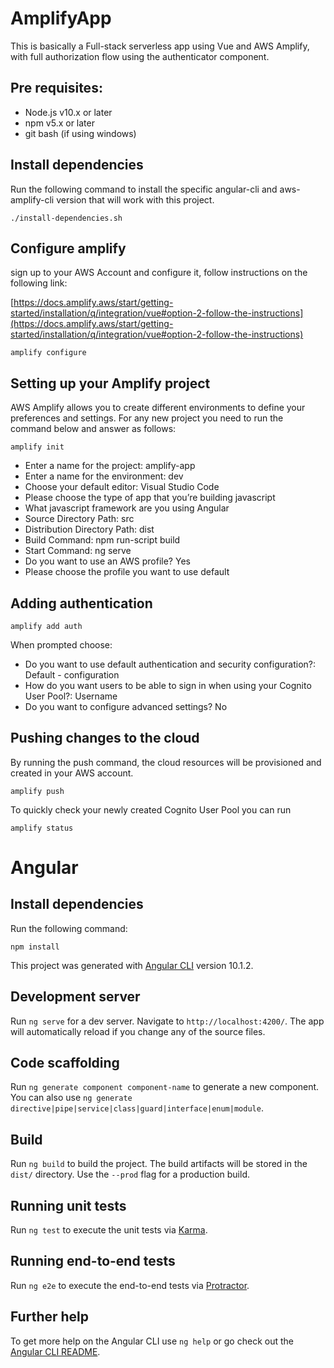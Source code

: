 # AmplifyApp

This is basically a Full-stack serverless app using Vue and AWS Amplify, with full authorization flow using the authenticator component.


## Pre requisites:

- Node.js v10.x or later
- npm v5.x or later
- git bash (if using windows) 

## Install dependencies

Run the following command to install the specific angular-cli and aws-amplify-cli version that will work with this project.

```
./install-dependencies.sh
```

## Configure amplify

sign up to your AWS Account and configure it, follow instructions on the following link:

[https://docs.amplify.aws/start/getting-started/installation/q/integration/vue#option-2-follow-the-instructions](https://docs.amplify.aws/start/getting-started/installation/q/integration/vue#option-2-follow-the-instructions)

```
amplify configure
```

## Setting up your Amplify project

AWS Amplify allows you to create different environments to define your preferences and settings. For any new project you need to run the command below and answer as follows:

```
amplify init
```

- Enter a name for the project: amplify-app
- Enter a name for the environment: dev
- Choose your default editor: Visual Studio Code
- Please choose the type of app that you’re building javascript
- What javascript framework are you using Angular
- Source Directory Path: src
- Distribution Directory Path: dist
- Build Command: npm run-script build
- Start Command: ng serve
- Do you want to use an AWS profile? Yes
- Please choose the profile you want to use default

## Adding authentication 

```
amplify add auth
```

When prompted choose:
- Do you want to use default authentication and security configuration?: Default - configuration
- How do you want users to be able to sign in when using your Cognito User Pool?: Username
- Do you want to configure advanced settings? No

## Pushing changes to the cloud

By running the push command, the cloud resources will be provisioned and created in your AWS account.
```
amplify push
```
To quickly check your newly created Cognito User Pool you can run
```
amplify status
```

# Angular 

## Install dependencies 

Run the following command:
```
npm install
```

This project was generated with [Angular CLI](https://github.com/angular/angular-cli) version 10.1.2.

## Development server

Run `ng serve` for a dev server. Navigate to `http://localhost:4200/`. The app will automatically reload if you change any of the source files.

## Code scaffolding

Run `ng generate component component-name` to generate a new component. You can also use `ng generate directive|pipe|service|class|guard|interface|enum|module`.

## Build

Run `ng build` to build the project. The build artifacts will be stored in the `dist/` directory. Use the `--prod` flag for a production build.

## Running unit tests

Run `ng test` to execute the unit tests via [Karma](https://karma-runner.github.io).

## Running end-to-end tests

Run `ng e2e` to execute the end-to-end tests via [Protractor](http://www.protractortest.org/).

## Further help

To get more help on the Angular CLI use `ng help` or go check out the [Angular CLI README](https://github.com/angular/angular-cli/blob/master/README.md).
